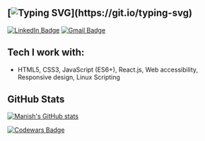 <!-- ### Hi I'm Manish :) -->

## [![Typing SVG](https://readme-typing-svg.demolab.com?font=Fira+Code&pause=1000&color=30A8DC&width=435&lines=Hi%2C+I'm+Manish!)](https://git.io/typing-svg)

[![LinkedIn Badge](https://img.shields.io/badge/LinkedIn-0077B5?style=for-the-badge&logo=linkedin&logoColor=white)](https://www.linkedin.com/in/manish--mehra/)
[![Gmail Badge](https://img.shields.io/badge/Gmail-D14836?style=for-the-badge&logo=gmail&logoColor=white)](mailto:manishmehra212@gmail.com)

<!-- I am a Software Developer specializing in front end web technologies. -->

<!-- - I'm based in New Delhi, India
- You can contact me at [mannyoii@protonmail.com](mailto:mannyoii@protonmail.com)
- I'm currently learning React -->

## Tech I work with:

<!-- <p>My primary skills include:</p> -->

- HTML5, CSS3, JavaScript (ES6+), React.js, Web accessibility, Responsive design, Linux Scripting

## GitHub Stats

[![Manish's GitHub stats](https://github-readme-stats.vercel.app/api?username=mannyoii)](https://github.com/mannyoii/)

[![Codewars Badge](https://www.codewars.com/users/mannyoii/badges/small)](https://www.codewars.com/users/mannyoii)
